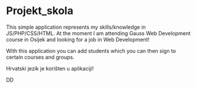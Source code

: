 Projekt_skola
=============

This simple application represents my skills/knowledge in JS/PHP/CSS/HTML. At the moment I am attending Gauss Web Development course in Osijek and looking for a job in Web Development!

With this application you can add students which you can then sign to certain courses and groups.

Hrvatski jezik je korišten u aplikaciji!

DD
